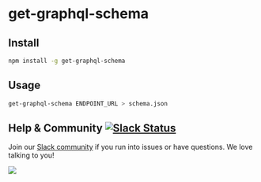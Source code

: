 # get-graphql-schema

## Install

```sh
npm install -g get-graphql-schema
```

## Usage

```sh
get-graphql-schema ENDPOINT_URL > schema.json
```

## Help & Community [![Slack Status](https://slack.graph.cool/badge.svg)](https://slack.graph.cool)

Join our [Slack community](http://slack.graph.cool/) if you run into issues or have questions. We love talking to you!

![](http://i.imgur.com/5RHR6Ku.png)
